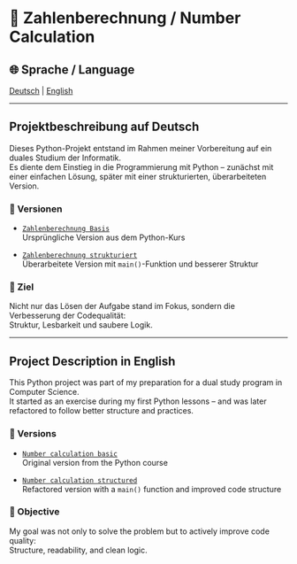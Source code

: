 # 🧮 Zahlenberechnung / Number Calculation

## 🌐 Sprache / Language  
[Deutsch](#-projektbeschreibung-auf-deutsch) | [English](#-project-description-in-english)

---

## Projektbeschreibung auf Deutsch

Dieses Python-Projekt entstand im Rahmen meiner Vorbereitung auf ein duales Studium der Informatik.  
Es diente dem Einstieg in die Programmierung mit Python – zunächst mit einer einfachen Lösung, später mit einer strukturierten, überarbeiteten Version.

### 📁 Versionen

- [`Zahlenberechnung Basis`](basic/zahlenberechnung_basic.py)  
  Ursprüngliche Version aus dem Python-Kurs

- [`Zahlenberechnung strukturiert`](structured/zahlenberechnung_structured.py)  
  Überarbeitete Version mit `main()`-Funktion und besserer Struktur

### 🎯 Ziel

Nicht nur das Lösen der Aufgabe stand im Fokus, sondern die Verbesserung der Codequalität:  
Struktur, Lesbarkeit und saubere Logik.

---

## Project Description in English

This Python project was part of my preparation for a dual study program in Computer Science.  
It started as an exercise during my first Python lessons – and was later refactored to follow better structure and practices.

### 📁 Versions

- [`Number calculation basic`](basic/number_calculation_basic.py)  
  Original version from the Python course

- [`Number calculation structured`](structured/number_calculation_structured.py)  
  Refactored version with a `main()` function and improved code structure

### 🎯 Objective

My goal was not only to solve the problem but to actively improve code quality:  
Structure, readability, and clean logic.

